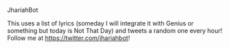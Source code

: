 JhariahBot

This uses a list of lyrics (someday I will integrate it with Genius 
or something but today is Not That Day) and tweets a random one every 
hour!
Follow me at https://twitter.com/jhariahbot!
